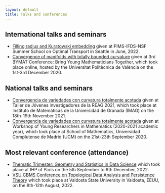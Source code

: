```yaml
---
layout: default
title: Talks and conferences
---
```


## International talks and seminars 
* [Filling radius and Kuratowski embedding](https://kantorovich.org/event/2022-optimal-transport-summer-school/) given at PIMS-IFDS-NSF Summer School on Optimal Transport in Seattle in June, 2022.
* [Convergence of manifolds with totally bounded curvature](https://temat.es/monograficos/article/view/vol2-p75) given at 3rd BYMAT Conference: Bring Young Mathematicians Together, which took place online, hosted by the Universitat Politècnica de València on the 1st-3rd December 2020.
   

## National talks and seminars
* [Convergencia de variedades con curvatura totalmente acotada](https://www.ugr.es/~reag/taller2021/) given at Taller de Jóvenes Investigadores de la REAG 2021, which took place at Instituto de Matemáticas de la Universidad de Granada (IMAG) on the 18th-19th November 2021.
* [Convergencia de variedades con curvatura totalmente acotada]() given at Workshop of Young Researchers in Mathematics (2020-2021 academic year), which took place at School of Mathematics, Universidad Complutense de Madrid (UCM) on the 21st-23th September 2020.


## Most relevant conference (attendance)
* [Thematic Trimester: Geometry and Statistics in Data Science](https://indico.math.cnrs.fr/event/6590/) which took place at IHP of Paris on the 5th September to 9th December, 2022.
* [VSU CBMS Conference on Topological Data Analysis and Persistence Theory](https://blog.valdosta.edu/vsu-cbms-conference/) which took place at Valdosta State University in Valdosta, EEUU, on the 8th-12th August, 2022.
